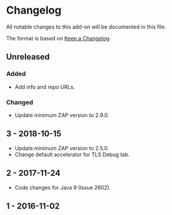 # Changelog
All notable changes to this add-on will be documented in this file.

The format is based on [Keep a Changelog](https://keepachangelog.com/en/1.0.0/).

## Unreleased
### Added
- Add info and repo URLs.

### Changed
- Update minimum ZAP version to 2.9.0.

## 3 - 2018-10-15

- Update minimum ZAP version to 2.5.0.
- Change default accelerator for TLS Debug tab.

## 2 - 2017-11-24

- Code changes for Java 9 (Issue 2602).

## 1 - 2016-11-02



